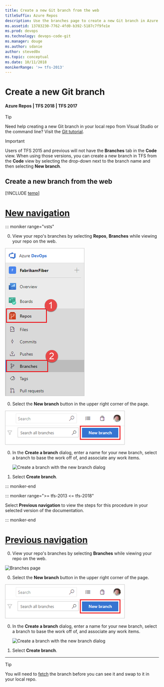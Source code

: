 ```yaml
---
title: Create a new Git branch from the web
titleSuffix: Azure Repos
description: Use the branches page to create a new Git branch in Azure DevOps Services or TFS
ms.assetid: 13783230-7762-4fd0-b392-5187c7f9fe1e
ms.prod: devops
ms.technology: devops-code-git 
ms.manager: douge
ms.author: sdanie
author: steved0x
ms.topic: conceptual
ms.date: 10/11/2018
monikerRange: '>= tfs-2013'
---
```


# Create a new Git branch

#### Azure Repos | TFS 2018 | TFS 2017

>[!TIP]
> Need help creating a new Git branch in your local repo from Visual Studio or the command line? Visit the [Git tutorial](branches.md).

>[!IMPORTANT]
> Users of TFS 2015 and previous will not have the **Branches** tab in the **Code** view. When using those versions, you can create a new branch in TFS from the **Code** view by selecting the drop-down next to the branch name and then selecting **New branch**.


## Create a new branch from the web 

[!INCLUDE [temp](../../_shared/new-navigation.md)]

# [New navigation](#tab/new-nav)

::: moniker range="vsts"

0. View your repo's branches by selecting **Repos**, **Branches** while viewing your repo on the web.

  ![View your branches](_img/repos-navigation/repos-branches.png)

0. Select the **New branch** button in the upper right corner of the page.

  ![Create branch button](_img/branches/create-branch.png)

0. In the **Create a branch** dialog, enter a name for your new branch, select a branch to base the work off of, and associate any work items.

    ![Create a branch with the new branch dialog](_img/branches/newbranch_dialog.png)

0. Select **Create branch**.


::: moniker-end

::: moniker range=">= tfs-2013 <= tfs-2018"

Select **Previous navigation** to view the steps for this procedure in your selected version of the documentation.

::: moniker-end

# [Previous navigation](#tab/previous-nav)

0. View your repo's branches by selecting **Branches** while viewing your repo on the web.

  ![Branches page](_img/branches/branches_nav.png)

0. Select the **New branch** button in the upper right corner of the page.

  ![Create branch button](_img/branches/create-branch.png)

0. In the **Create a branch** dialog, enter a name for your new branch, select a branch to base the work off of, and associate any work items.

    ![Create a branch with the new branch dialog](_img/branches/newbranch_dialog.png)

0. Select **Create branch**.

---

>[!TIP]
> You will need to [fetch](pulling.md) the branch before you can see it and swap to it in your local repo.
